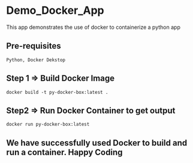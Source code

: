 # Demo_Docker_App
This app demonstrates the use of docker to containerize a python app

## Pre-requisites 
```
Python, Docker Dekstop
```

## Step 1 => Build Docker Image
```
docker build -t py-docker-box:latest .
```
## Step2 => Run Docker Container to get output

```
docker run py-docker-box:latest
```

## We have successfully used Docker to build and run a container. Happy Coding
